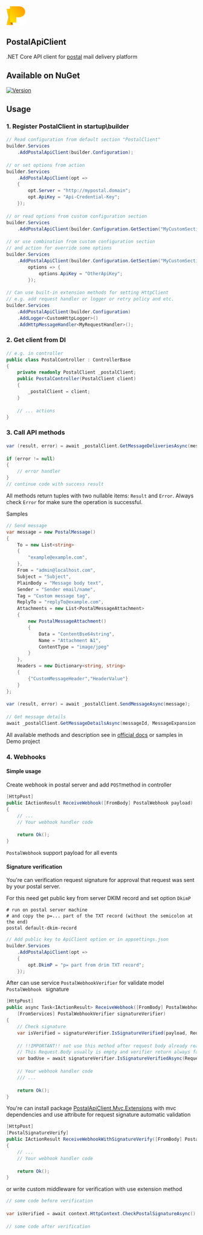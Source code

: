 <img src="./logo.png" width="50" height="50"> 

## PostalApiClient  

.NET Core API client for [postal](https://docs.postalserver.io/) mail delivery platform

## Available on NuGet
[![Version](https://img.shields.io/nuget/v/PostalApiClient)](https://www.nuget.org/packages/PostalApiClient)

## Usage

### 1. Register PostalClient in startup\builder
```csharp
// Read configuration from default section "PostalClient"
builder.Services
    .AddPostalApiClient(builder.Configuration);

// or set options from action
builder.Services
    .AddPostalApiClient(opt =>
    {
        opt.Server = "http://mypostal.domain";
        opt.ApiKey = "Api-Credential-Key";
    });

// or read options from custom configuration section
builder.Services
    .AddPostalApiClient(builder.Configuration.GetSection("MyCustomSection"));

// or use combination from custom configuration section
// and action for override some options
builder.Services
    .AddPostalApiClient(builder.Configuration.GetSection("MyCustomSection"),
        options => { 
            options.ApiKey = "OtherApiKey"; 
        });

// Can use built-in extension methods for setting HttpClient
// e.g. add request handler or logger or retry policy and etc.
builder.Services
    .AddPostalApiClient(builder.Configuration)
    .AddLogger<CustomHttpLogger>()
    .AddHttpMessageHandler<MyRequestHandler>();
```

### 2. Get client from DI
```csharp
// e.g. in controller
public class PostalController : ControllerBase
{
    private readonly PostalClient _postalClient;
    public PostalController(PostalClient client)
    {
        _postalClient = client;
    }
    
    // ... actions
}
```

### 3. Call API methods
```csharp
var (result, error) = await _postalClient.GetMessageDeliveriesAsync(messageId); 

if (error != null)
{
    // error handler
}
// continue code with success result
```
All methods return tuples with two nullable items: `Result` and `Error`. 
Always check `Error`  for make sure the operation is successful.

Samples
```csharp
// Send message
var message = new PostalMessage()
{
    To = new List<string>
    {
        "example@example.com",
    },
    From = "admin@localhost.com",
    Subject = "Subject",
    PlainBody = "Message body text",
    Sender = "Sender email/name",
    Tag = "Custom message tag",
    ReplyTo = "replyTo@example.com",
    Attachments = new List<PostalMessageAttachment>
    {
        new PostalMessageAttachment()
        {
            Data = "ContentBse64string",
            Name = "Attachment №1",
            ContentType = "image/jpeg"
        }
    },
    Headers = new Dictionary<string, string>
    {
        {"CustomMessageHeader","HeaderValue"}
    }
};

var (result, error) = await _postalClient.SendMessageAsync(message); 

// Get message details
await _postalClient.GetMessageDetailsAsync(messageId, MessageExpansion.Status | MessageExpansion.PlainBody);
```

All available methods and description see in [official docs](https://apiv1.postalserver.io/) or samples in Demo project

### 4. Webhooks

#### Simple usage
Create webhook in postal server and add `POST`method in controller
```csharp
[HttpPost]
public IActionResult ReceiveWebhook([FromBody] PostalWebhook payload)
{
    // ... 
    // Your webhook handler code
    
    return Ok();
}
```
`PostalWebhook` support payload for all events

#### Signature verification
You're can verification request signature for approval that request was sent by your postal server.

For this need get public key from server DKIM record and set option `DkimP`
```shell
# run on postal server machine 
# and copy the p=... part of the TXT record (without the semicolon at the end)
postal default-dkim-record
```
```csharp
// Add public key to ApiClient option or in appsettings.json
builder.Services
    .AddPostalApiClient(opt =>
    {
        opt.DkimP = "p= part from drim TXT record";
    });
```
After can use service `PostalWebhookVerifier` for validate model `PostalWebhook ` signature
```csharp
[HttpPost]
public async Task<IActionResult> ReceiveWebhook([FromBody] PostalWebhook payload, 
    [FromServices] PostalWebhookVerifier signatureVerifier)
{
    // Check signature
    var isVerified = signatureVerifier.IsSignatureVerified(payload, Request.Headers);
    
    // !!IMPORTANT!! not use this method after request body already read.
    // This Request.Body usually is empty and verifier return always false
    var badUse = await signatureVerifier.IsSignatureVerifiedAsync(Request);
     
    // Your webhook handler code
    /// ...
    
    return Ok();
}
```

You're can install package [PostalApiClient.Mvc.Extensions]() with mvc dependencies and use attribute for request signature automatic validation
```csharp
[HttpPost]
[PostalSignatureVerify]
public IActionResult ReceiveWebhookWithSignatureVerify([FromBody] PostalWebhook payload)
{
    // ... 
    // Your webhook handler code

    return Ok();
}
```
or write custom middleware for verification with use extension method
```csharp
// some code before verification

var isVerified = await context.HttpContext.CheckPostalSignatureAsync();

// some code after verification
```